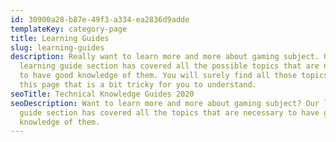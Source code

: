 ```yaml
---
id: 30900a28-b87e-49f3-a334-ea2836d9adde
templateKey: category-page
title: Learning Guides
slug: learning-guides
description: Really want to learn more and more about gaming subject. Our
  learning guide section has covered all the possible topics that are necessary
  to have good knowledge of them. You will surely find all those topics here on
  this page that is a bit tricky for you to understand.
seoTitle: Technical Knowledge Guides 2020
seoDescription: Want to learn more and more about gaming subject? Our learning
  guide section has covered all the topics that are necessary to have good
  knowledge of them.
---
```

